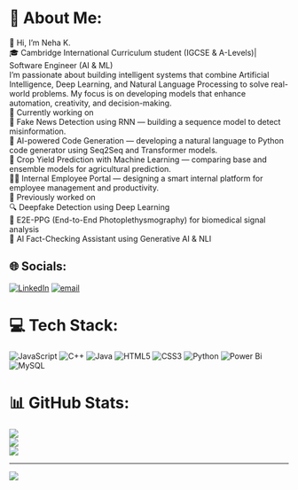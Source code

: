 # 💫 About Me:
👋 Hi, I’m Neha K.<br>🎓 Cambridge International Curriculum student (IGCSE & A-Levels)| Software Engineer (AI & ML)<br>I’m passionate about building intelligent systems that combine Artificial Intelligence, Deep Learning, and Natural Language Processing to solve real-world problems. My focus is on developing models that enhance automation, creativity, and decision-making.<br>💼 Currently working on<br>🧠 Fake News Detection using RNN — building a sequence model to detect misinformation.<br>🤖 AI-powered Code Generation — developing a natural language to Python code generator using Seq2Seq and Transformer models.<br>🌾 Crop Yield Prediction with Machine Learning — comparing base and ensemble models for agricultural prediction.<br>🧍‍💼 Internal Employee Portal — designing a smart internal platform for employee management and productivity.<br>🧩 Previously worked on<br>🔍 Deepfake Detection using Deep Learning<br>🧬 E2E-PPG (End-to-End Photoplethysmography) for biomedical signal analysis<br>💬 AI Fact-Checking Assistant using Generative AI & NLI


## 🌐 Socials:
[![LinkedIn](https://img.shields.io/badge/LinkedIn-%230077B5.svg?logo=linkedin&logoColor=white)](https://linkedin.com/in/https://www.linkedin.com/in/neha-kumar-320b942bb/) [![email](https://img.shields.io/badge/Email-D14836?logo=gmail&logoColor=white)](mailto:Nehakumar8988@gmail.com) 

# 💻 Tech Stack:
![JavaScript](https://img.shields.io/badge/javascript-%23323330.svg?style=for-the-badge&logo=javascript&logoColor=%23F7DF1E) ![C++](https://img.shields.io/badge/c++-%2300599C.svg?style=for-the-badge&logo=c%2B%2B&logoColor=white) ![Java](https://img.shields.io/badge/java-%23ED8B00.svg?style=for-the-badge&logo=openjdk&logoColor=white) ![HTML5](https://img.shields.io/badge/html5-%23E34F26.svg?style=for-the-badge&logo=html5&logoColor=white) ![CSS3](https://img.shields.io/badge/css3-%231572B6.svg?style=for-the-badge&logo=css3&logoColor=white) ![Python](https://img.shields.io/badge/python-3670A0?style=for-the-badge&logo=python&logoColor=ffdd54) ![Power Bi](https://img.shields.io/badge/power_bi-F2C811?style=for-the-badge&logo=powerbi&logoColor=black) ![MySQL](https://img.shields.io/badge/mysql-4479A1.svg?style=for-the-badge&logo=mysql&logoColor=white)
# 📊 GitHub Stats:
![](https://github-readme-stats.vercel.app/api?username=NEHAKUMAR03&theme=radical&hide_border=false&include_all_commits=true&count_private=false)<br/>
![](https://nirzak-streak-stats.vercel.app/?user=NEHAKUMAR03&theme=radical&hide_border=false)<br/>
![](https://github-readme-stats.vercel.app/api/top-langs/?username=NEHAKUMAR03&theme=radical&hide_border=false&include_all_commits=true&count_private=false&layout=compact)

---
[![](https://visitcount.itsvg.in/api?id=NEHAKUMAR03&icon=7&color=11)](https://visitcount.itsvg.in)

<!-- Proudly created with GPRM ( https://gprm.itsvg.in ) -->
